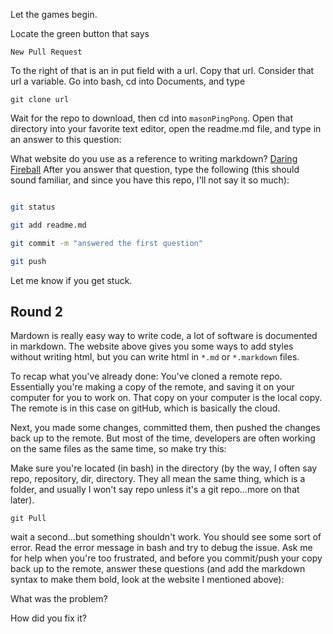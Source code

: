 Let the games begin.

Locate the green button that says

    New Pull Request

To the right of that is an in put field with a url. Copy that url. Consider that url a variable.  Go into bash, cd into Documents, and type

    git clone url

Wait for the repo to download, then cd into `masonPingPong`. Open that directory into your favorite text editor, open the readme.md file, and type in an answer to this question:

What website do you use as a reference to writing markdown?
[Daring Fireball](https://daringfireball.net/projects/markdown/syntax)
After you answer that question, type the following (this should sound familiar, and since you have this repo, I'll not say it so much):

```bash

git status

git add readme.md

git commit -m "answered the first question"

git push

```

Let me know if you get stuck.


## Round 2
Mardown is really easy way to write code, a lot of software is documented in markdown.  The website above gives you some ways to add styles without writing html, but you can write html in `*.md` or `*.markdown` files.

To recap what you've already done: You've cloned a remote repo.  Essentially you're making a copy of the remote, and saving it on your computer for you to work on.  That copy on your computer is the local copy. The remote is in this case on gitHub, which is basically the cloud.

Next, you made some changes, committed them, then pushed the changes back up to the remote. But most of the time, developers are often working on the same files as the same time, so make try this:

Make sure you're located (in bash) in the directory (by the way, I often say repo, repository, dir, directory.  They all mean the same thing, which is a folder, and usually I won't say repo unless it's a git repo...more on that later).

    git Pull

wait a second...but something shouldn't work.  You should see some sort of error.  Read the error message in bash and try to debug the issue.  Ask me for help when you're too frustrated, and before you commit/push your copy back up to the remote, answer these questions (and add the markdown syntax to make them bold, look at the website I mentioned above):

What was the problem?

How did you fix it?
